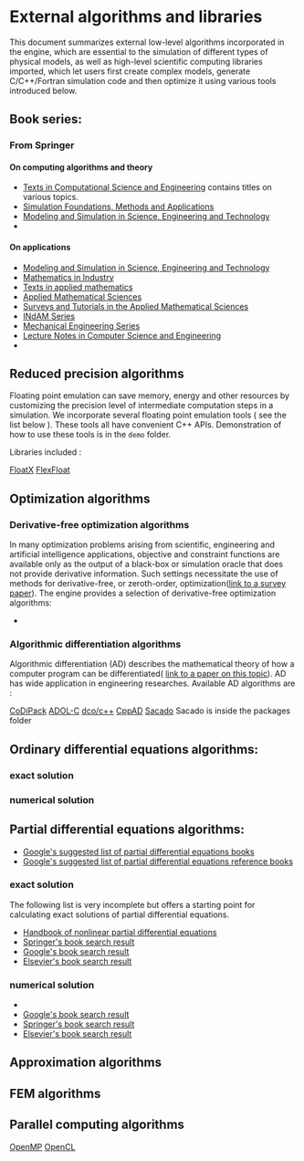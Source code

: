 # External algorithms and libraries

This document summarizes external low-level algorithms incorporated in the engine, which are essential to the simulation of different types of physical models, as well as 
high-level scientific computing libraries imported, which let users first create complex models, generate C/C++/Fortran simulation code and then optimize it using various tools introduced below.

## Book series:

### From Springer

#### On computing algorithms and theory
- [Texts in Computational Science and Engineering](https://www.springer.com/series/5151?detailsPage=titles) contains titles on various topics.
- [Simulation Foundations, Methods and Applications](https://www.springer.com/series/10128?detailsPage=titles)
- [Modeling and Simulation in Science, Engineering and Technology](https://www.springer.com/series/4960?detailsPage=titles)
- 

#### On applications

- [Modeling and Simulation in Science, Engineering and Technology](https://www.springer.com/series/4960?detailsPage=titles)
- [Mathematics in Industry](https://www.springer.com/series/4650?detailsPage=titles)
- [Texts in applied mathematics](https://www.springer.com/series/1214?detailsPage=titles)
- [Applied Mathematical Sciences](https://www.springer.com/series/34?detailsPage=titles)
- [Surveys and Tutorials in the Applied Mathematical Sciences](https://www.springer.com/series/7219?detailsPage=titles)
- [INdAM Series](https://www.springer.com/series/10283?detailsPage=titles)
- [Mechanical Engineering Series](https://www.springer.com/series/1161?detailsPage=titles)
- [Lecture Notes in Computer Science and Engineering](https://link.springer.com/search?facet-series=%223527%22&facet-content-type=%22Book%22)
- 

## Reduced precision algorithms

Floating point emulation can save memory, energy and other resources by customizing the precision level of intermediate computation steps in a simulation. We incorporate several floating point emulation tools ( see the list below ). These tools all have convenient C++ APIs. Demonstration of how to use these tools is in the ```demo``` folder. 

Libraries included :

[FloatX](https://github.com/oprecomp/FloatX)
[FlexFloat](https://github.com/oprecomp/flexfloat)

## Optimization algorithms

### Derivative-free optimization algorithms

In many optimization problems arising from scientific, engineering and artificial intelligence
applications, objective and constraint functions are available only as the output of a black-box or
simulation oracle that does not provide derivative information. Such settings necessitate the use of
methods for derivative-free, or zeroth-order, optimization([link to a survey paper](https://arxiv.org/pdf/1904.11585)). The engine provides a selection of derivative-free optimization algorithms:

- []()


### Algorithmic differentiation algorithms

Algorithmic differentiation (AD) describes the mathematical theory of how a computer program can be differentiated( [link to a paper on this topic](https://dl.acm.org/doi/pdf/10.1145/3356900?download=true)). AD has wide application in engineering researches. Available AD algorithms are :

[CoDiPack](https://www.scicomp.uni-kl.de/software/codi/)
[ADOL-C](https://github.com/coin-or/ADOL-C)
[dco/c++](https://www.nag.co.uk/content/downloads-dco-c-versions)
[CppAD](https://coin-or.github.io/CppAD/doc/cppad.htm)
[Sacado](https://github.com/trilinos/Trilinos) Sacado is inside the packages folder



## Ordinary differential equations algorithms:

### exact solution

### numerical solution



## Partial differential equations algorithms:

- [Google's suggested list of partial differential equations books](https://www.google.com/search?sa=X&sxsrf=ALeKk00qFEIM-KZTKkT55rMBsXwTQ-GPnA:1590737978022&q=Partial+differential+equations+Fritz+John&stick=H4sIAAAAAAAAAOOQUeLSz9U3MMsxNiuKN1IpSCwqyUzMUUjJTEtLLUrNA3NSC0sTSzLz84oVkvLzs4ujdAmoSq1ITC5RKM7PKQXxTzEi2XCKkVc_Xd_QMNkoxyK9yrwEJmluaJxleoqRByRZWV6QW5iTUgDlGiXlGSZnmRfDuGXxFRVlBRVQncmGZdkgY6BKcy0Mio3SYbakm2SZxydnGcLUmqSVm5b8YlQJgLrfBdn9rqi-XMSqGYDfm25FmSVVCl75GXkA16JQkkYBAAA&ved=2ahUKEwjF-fDgyNjpAhVbIMUKHcUCA_QQ-BYwHHoECBAQJw&biw=1673&bih=885)
- [Google's suggested list of partial differential equations reference books](https://www.google.com/search?sa=X&sxsrf=ALeKk019gI10oA0XL0e01IlYXyp5Vw5chw:1590737974651&q=Elements+of+partial+differential+equations&stick=H4sIAAAAAAAAAIWPvQ6CMBSFw2BijL6BQ-NoIj8tAu6yO7sYqIUAhQIF2vg4Pg6P5KQQCCzq-J17Tm6-5Xa30lJNt2wDxUeo5l5ZRR4F9ygISEmyHkhRe1XEMg5K0qeYAJ-xhF8Pf_pEergCnNG641aZ_WqVtRZqBmxuUja5HBEajm1bjxH9NMnSmA9LjCgXeLqFuiXQhBAWIm6VTYeGLwIBTUTHqXmSKJ-62IGl_VLUyyBwngu434Sfi71LSfqpccAC8Nv-DUATZM5cAQAA&ved=2ahUKEwiCiaPfyNjpAhUK2KQKHeIlB1EQ-BYwHXoECBMQJw&biw=1673&bih=885)

### exact solution

The following list is very incomplete but offers a starting point for calculating exact solutions of partial differential equations.

- [Handbook of nonlinear partial differential equations](https://books.google.co.uk/books/about/Handbook_of_Nonlinear_Partial_Differenti.html?id=FdLKBQAAQBAJ&printsec=frontcover&source=kp_read_button&redir_esc=y#v=onepage&q&f=false)
- [Springer's book search result](https://www.springer.com/gp/search?dnc=true&facet-subj=subj__M12155&facet-type=type__book&query=exact+solution+partial+differential+equations&submit=Submit)
- [Google's book search result](https://www.google.com/search?biw=1673&bih=885&tbm=bks&sxsrf=ALeKk01FGy_1Gt19F6c-EetDoPAz2SQBNw%3A1590981589900&ei=1XPUXo3CNtOo1fAP-uWigAk&q=partial+differential+equations+exact+solution&oq=partial+differential+equations+exact+solution&gs_l=psy-ab.3...286301.288255.0.288441.7.7.0.0.0.0.302.594.2-1j1.2.0....0...1c.1.64.psy-ab..5.0.0....0.EuyTEjRhze4)
- [Elsevier's book search result](https://www.elsevier.com/catalog?producttype=books&cat0=27376&cat1=&series=&q=exact+solution+partial+differential+equations&search=1&imprintname=&categoryrestriction=&sort=relevance)


### numerical solution

- []()
- [Google's book search result](https://www.google.com/search?q=partial+differential+equations+numerical+solution&sxsrf=ALeKk03n5eLEV6LcrtmxJiCOJ4OsKZPdrA:1590981554950&source=lnms&tbm=bks&sa=X&ved=2ahUKEwi_2rST1N_pAhXhrnEKHZd4DkQQ_AUoAXoECBQQCQ&biw=1673&bih=885&dpr=2)
- [Springer's book search result](https://www.springer.com/gp/search?dnc=true&facet-subj=subj__M12155&facet-type=type__book&query=numerical+solution+partial+differential+equations&submit=Submit)
- [Elsevier's book search result](https://www.elsevier.com/catalog?producttype=books&cat0=27376&cat1=&series=&q=numerical+solution+partial+differential+equations&search=1&imprintname=&categoryrestriction=&sort=relevance)


## Approximation algorithms



## FEM algorithms



## Parallel computing algorithms

[OpenMP](https://www.openmp.org/)
[OpenCL](https://www.khronos.org/opencl/)






